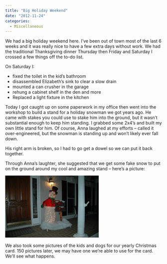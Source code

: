 ```yaml
---
title: "Big Holiday Weekend"
date: "2012-11-24"
categories: 
  - Miscellaneous
---
```


We had a big holiday weekend here. I’ve been out of town most of the last 6 weeks and it was really nice to have a few extra days without work. We had the traditional Thanksgiving dinner Thursday then Friday and Saturday I crossed a few things off the to-do list.

On Saturday I:

- fixed the toilet in the kid’s bathroom
- disassembled Elizabeth’s sink to clear a slow drain
- mounted a can crusher in the garage
- rehung a cabinet shelf in the den and more
- Replaced a light fixture in the kitchen

Today I got caught up on some paperwork in my office then went into the workshop to build a stand for a holiday snowman we got years ago. He came with stakes you could use to stake him into the ground, but it wasn’t substantial enough to keep him standing. I grabbed some 2x4’s and built my own little stand for him. Of course, Anna laughed at my efforts – called it over-engineered, but the snowman is standing up and won’t likely ever fall down.

His right arm is broken, so I had to go get a dowel so we can put it back together.

Through Anna’s laughter, she suggested that we get some fake snow to put on the ground around my cool and amazing stand – here’s a picture:

[![Snowman](images/DSC_6419-300x199.jpg "Snowman")](http://www.thewargos.com/wp-content/uploads/2012/11/DSC_6419.jpg)

We also took some pictures of the kids and dogs for our yearly Christmas card. 150 pictures later, we may have one we’re able to use for the card. We’ll see what happens.
